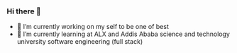### Hi there 👋

<!--
**habeshaethiopia/habeshaethiopia** is a ✨ _special_ ✨ repository because its `README.md` (this file) appears on your GitHub profile.

Here are some ideas to get you started:
-->
- 🔭 I’m currently working on my self to be one of best
- 🌱 I’m currently learning at ALX and Addis Ababa science and technology university software engineering (full stack)
<!--
- 👯 I’m looking to collaborate on ...
- 🤔 I’m looking for help with ...
- 💬 Ask me about ...
- 📫 How to reach me: ...
- ⚡ Fun fact: ...
-->

